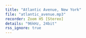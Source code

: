 ```yaml
---
title: "Atlantic Avenue, New York"
file: "atlantic_avenue.mp3"
recorder: Zoom H5 [Stereo]
details: "96kHz, 24bit"
rss_ignore: true
---
```

